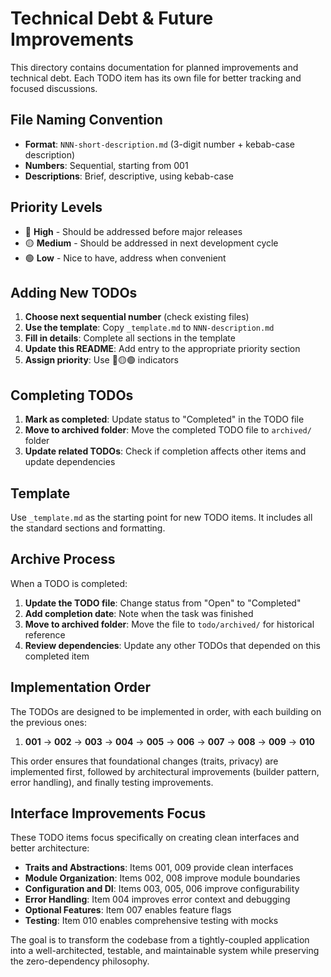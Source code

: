 # Technical Debt & Future Improvements

This directory contains documentation for planned improvements and technical debt. Each TODO item has its own file for better tracking and focused discussions.

## File Naming Convention

- **Format**: `NNN-short-description.md` (3-digit number + kebab-case description)
- **Numbers**: Sequential, starting from 001
- **Descriptions**: Brief, descriptive, using kebab-case

## Priority Levels

- 🔴 **High** - Should be addressed before major releases
- 🟡 **Medium** - Should be addressed in next development cycle
- 🟢 **Low** - Nice to have, address when convenient

## Adding New TODOs

1. **Choose next sequential number** (check existing files)
2. **Use the template**: Copy `_template.md` to `NNN-description.md`
3. **Fill in details**: Complete all sections in the template
4. **Update this README**: Add entry to the appropriate priority section
5. **Assign priority**: Use 🔴🟡🟢 indicators

## Completing TODOs

1. **Mark as completed**: Update status to "Completed" in the TODO file
2. **Move to archived folder**: Move the completed TODO file to `archived/` folder
4. **Update related TODOs**: Check if completion affects other items and update dependencies

## Template

Use `_template.md` as the starting point for new TODO items. It includes all the standard sections and formatting.

## Archive Process

When a TODO is completed:
1. **Update the TODO file**: Change status from "Open" to "Completed"
2. **Add completion date**: Note when the task was finished
3. **Move to archived folder**: Move the file to `todo/archived/` for historical reference
5. **Review dependencies**: Update any other TODOs that depended on this completed item

## Implementation Order

The TODOs are designed to be implemented in order, with each building on the previous ones:

1. **001** → **002** → **003** → **004** → **005** → **006** → **007** → **008** → **009** → **010**

This order ensures that foundational changes (traits, privacy) are implemented first, followed by architectural improvements (builder pattern, error handling), and finally testing improvements.

## Interface Improvements Focus

These TODO items focus specifically on creating clean interfaces and better architecture:

- **Traits and Abstractions**: Items 001, 009 provide clean interfaces
- **Module Organization**: Items 002, 008 improve module boundaries
- **Configuration and DI**: Items 003, 005, 006 improve configurability
- **Error Handling**: Item 004 improves error context and debugging
- **Optional Features**: Item 007 enables feature flags
- **Testing**: Item 010 enables comprehensive testing with mocks

The goal is to transform the codebase from a tightly-coupled application into a well-architected, testable, and maintainable system while preserving the zero-dependency philosophy.